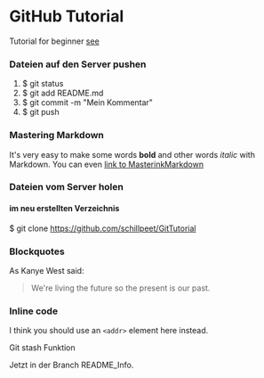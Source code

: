 # GitHub Tutorial
Tutorial for beginner [see](https://boolie.org/git-github-anfaenger-tutorial/)

### Dateien auf den Server pushen
1. $ git status
2. $ git add README.md
3. $ git commit -m "Mein Kommentar"
4. $ git push

### Mastering Markdown
It's very easy to make some words **bold** and other words *italic* with Markdown. You can even [link to MasterinkMarkdown](https://guides.github.com/features/mastering-markdown/)

### Dateien vom Server holen
#### im neu erstellten Verzeichnis
$ git clone https://github.com/schillpeet/GitTutorial

### Blockquotes
As Kanye West said:
> We're living the future so
> the present is our past.

### Inline code
I think you should use an
`<addr>` element here instead.



Git stash Funktion


Jetzt in der Branch README_Info.

